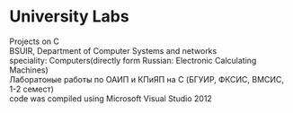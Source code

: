 # University Labs
Projects on C<br>
BSUIR, Department of Computer Systems and networks<br>
speciality: Computers(directly form Russian: Electronic Calculating Machines)<br> 
Лаборатоные работы по ОАИП и КПиЯП на C (БГУИР, ФКСИС, ВМСИС, 1-2 семест)<br>
code was compiled using Microsoft Visual Studio 2012
